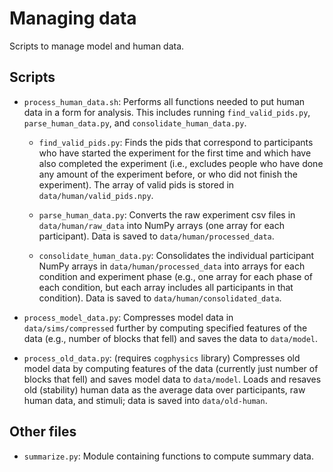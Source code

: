 # Managing data

Scripts to manage model and human data.

## Scripts

* `process_human_data.sh`: Performs all functions needed to put human
  data in a form for analysis. This includes running
  `find_valid_pids.py`, `parse_human_data.py`, and
  `consolidate_human_data.py`.

    - `find_valid_pids.py`: Finds the pids that correspond to
      participants who have started the experiment for the first time
      and which have also completed the experiment (i.e., excludes
      people who have done any amount of the experiment before, or who
      did not finish the experiment). The array of valid pids is
      stored in `data/human/valid_pids.npy`.

    - `parse_human_data.py`: Converts the raw experiment csv files in
      `data/human/raw_data` into NumPy arrays (one array for each
      participant). Data is saved to `data/human/processed_data`.

    - `consolidate_human_data.py`: Consolidates the individual
      participant NumPy arrays in `data/human/processed_data` into
      arrays for each condition and experiment phase (e.g., one array
      for each phase of each condition, but each array includes all
      participants in that condition). Data is saved to
      `data/human/consolidated_data`.

* `process_model_data.py`: Compresses model data in
  `data/sims/compressed` further by computing specified features of
  the data (e.g., number of blocks that fell) and saves the data to
  `data/model`.

* `process_old_data.py`: (requires `cogphysics` library) Compresses
  old model data by computing features of the data (currently just
  number of blocks that fell) and saves model data to
  `data/model`. Loads and resaves old (stability) human data as the
  average data over participants, raw human data, and stimuli; data is
  saved into `data/old-human`.

## Other files

* `summarize.py`: Module containing functions to compute summary data.
